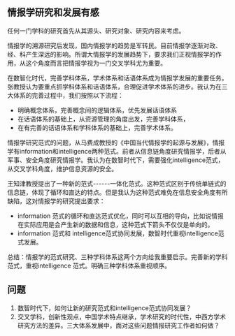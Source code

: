 ## 情报学研究和发展有感

任何一门学科的研究首先从其源头、研究对象、研究内容来考虑。

情报学的溯源研究后发现，国内情报学的趋势是军转民。目前情报学逐渐对政、经、科产生深远的影响。所谓大情报学的发展趋势下，要求我们正视情报学的作用，从这个角度而言把情报学视为一门交叉学科尤为重要。

在数智化时代，完善学科体系，学术体系和话语体系成为情报学发展的重要任务。张教授认为要重点抓学科体系和话语体系，合理促进学术体系的进步。我认为在三大体系的完善过程中，我们按照以下流程：

- 明确概念体系，完善概念间的逻辑体系，优先发展话语体系
- 在话语体系的基础上，从资源管理的角度出发，完善学科体系，
- 在有完善的话语体系和学科体系的基础上，完善学术体系。

情报学研究范式的问题，从马费成教授的《中国当代情报学的起源与发展》，情报学有information和intelligence两种范式。前者从信息链角度研究情报学，后者从军事、安全角度研究情报学。我认为在数智时代下，需要强化intelligence范式，从交叉学科角度，维护信息资源的安全。

王知津教授提出了一种新的范式------一体化范式。这种范式区别于传统单链式的信息链，体现了循环和直达的特点。但是我认为这种范式难免在信息安全角度有所缺陷，这对情报学的研究提出要求：

- information 范式的循环和直达范式优化，同时可以互相的导向，比如说情报在实际应用是会产生新的数据和信息，这种范式下箭头不仅仅是单向的。
- information 范式和 intelligence范式协同发展，数智时代重视intelligence范式发展。

总结：情报学的范式研究、三种学科体系这两个方向给我重要启示。完善新的学科范式，重视intelligence 范式。明确三种学科体系重视顺序。

## 问题

1. 数智时代下，如何让新的研究范式和intelligence范式协同发展？
2. 交叉学科，创新性观点，中国学术特点继承，学术研究的时代性，中西方学术研究方法的差异。三大体系发展中，面对这些问题情报研究工作者如何做？